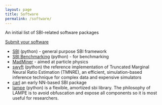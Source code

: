 ```yaml
---
layout: page
title: Software
permalink: /software/
---
```


An initial list of SBI-related software packages

[Submit your software](https://github.com/simulation-based-inference/simulation-based-inference.github.io/issues/new?assignees=&labels=&template=recommend-new-software.md&title=%5BSuggestion%5D%3A+New+software)

 * [SBI](https://www.mackelab.org/sbi/) (python) - general purpose SBI framework
 * [SBI Benchmarking](https://github.com/mackelab/sbibm/) (python) - for benchmarking
 * [MadMiner](https://madminer-tool.github.io/madminer-tutorial/tutorial/0_intro.html) - aimed at particle physics
 * [swyft](https://github.com/undark-lab/swyft) (python) the reference implementation of Truncated Marginal Neural Ratio Estimation (TMNRE), an efficient, simulation-based inference technique for complex data and expensive simulators
 * [carl](http://diana-hep.org/carl/) an early NN-based SBI package
 * [lampe](https://github.com/francois-rozet/lampe) (python) is a flexible, amortized sbi library. The philosophy of LAMPE is to avoid obfuscation and expose all components so it is most useful for researchers.

